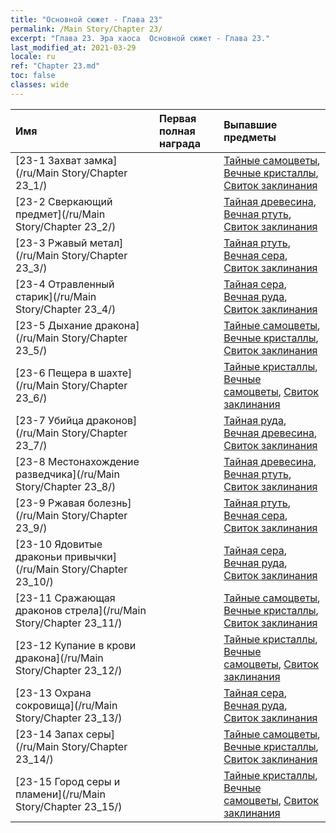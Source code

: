 ```yaml
---
title: "Основной сюжет - Глава 23"
permalink: /Main Story/Chapter 23/
excerpt: "Глава 23. Эра хаоса  Основной сюжет - Глава 23."
last_modified_at: 2021-03-29
locale: ru
ref: "Chapter 23.md"
toc: false
classes: wide
---
```


  | Имя |  Первая полная награда | Выпавшие предметы |
  |:------------|:------------|:------------| 
  | [23-1 Захват замка](/ru/Main Story/Chapter 23_1/) |  | [Тайные самоцветы](/ru/Items/mat_79/), [Вечные кристаллы](/ru/Items/mat_73/), [Свиток заклинания](/ru/Items/con_694/) |
  | [23-2 Сверкающий предмет](/ru/Main Story/Chapter 23_2/) |  | [Тайная древесина](/ru/Items/mat_76/), [Вечная ртуть](/ru/Items/mat_70/), [Свиток заклинания](/ru/Items/con_694/) |
  | [23-3 Ржавый метал](/ru/Main Story/Chapter 23_3/) |  | [Тайная ртуть](/ru/Items/mat_77/), [Вечная сера](/ru/Items/mat_71/), [Свиток заклинания](/ru/Items/con_694/) |
  | [23-4 Отравленный старик](/ru/Main Story/Chapter 23_4/) |  | [Тайная сера](/ru/Items/mat_78/), [Вечная руда](/ru/Items/mat_68/), [Свиток заклинания](/ru/Items/con_694/) |
  | [23-5 Дыхание дракона](/ru/Main Story/Chapter 23_5/) |  | [Тайные самоцветы](/ru/Items/mat_79/), [Вечные кристаллы](/ru/Items/mat_73/), [Свиток заклинания](/ru/Items/con_694/) |
  | [23-6 Пещера в шахте](/ru/Main Story/Chapter 23_6/) |  | [Тайные кристаллы](/ru/Items/mat_80/), [Вечные самоцветы](/ru/Items/mat_72/), [Свиток заклинания](/ru/Items/con_694/) |
  | [23-7 Убийца драконов](/ru/Main Story/Chapter 23_7/) |  | [Тайная руда](/ru/Items/mat_75/), [Вечная древесина](/ru/Items/mat_69/), [Свиток заклинания](/ru/Items/con_694/) |
  | [23-8 Местонахождение разведчика](/ru/Main Story/Chapter 23_8/) |  | [Тайная древесина](/ru/Items/mat_76/), [Вечная ртуть](/ru/Items/mat_70/), [Свиток заклинания](/ru/Items/con_694/) |
  | [23-9 Ржавая болезнь](/ru/Main Story/Chapter 23_9/) |  | [Тайная ртуть](/ru/Items/mat_77/), [Вечная сера](/ru/Items/mat_71/), [Свиток заклинания](/ru/Items/con_694/) |
  | [23-10 Ядовитые драконьи привычки](/ru/Main Story/Chapter 23_10/) |  | [Тайная сера](/ru/Items/mat_78/), [Вечная руда](/ru/Items/mat_68/), [Свиток заклинания](/ru/Items/con_694/) |
  | [23-11 Сражающая драконов стрела](/ru/Main Story/Chapter 23_11/) |  | [Тайные самоцветы](/ru/Items/mat_79/), [Вечные кристаллы](/ru/Items/mat_73/), [Свиток заклинания](/ru/Items/con_694/) |
  | [23-12 Купание в крови дракона](/ru/Main Story/Chapter 23_12/) |  | [Тайные кристаллы](/ru/Items/mat_80/), [Вечные самоцветы](/ru/Items/mat_72/), [Свиток заклинания](/ru/Items/con_694/) |
  | [23-13 Охрана сокровища](/ru/Main Story/Chapter 23_13/) |  | [Тайная сера](/ru/Items/mat_78/), [Вечная руда](/ru/Items/mat_68/), [Свиток заклинания](/ru/Items/con_694/) |
  | [23-14 Запах серы](/ru/Main Story/Chapter 23_14/) |  | [Тайные самоцветы](/ru/Items/mat_79/), [Вечные кристаллы](/ru/Items/mat_73/), [Свиток заклинания](/ru/Items/con_694/) |
  | [23-15 Город серы и пламени](/ru/Main Story/Chapter 23_15/) |  | [Тайные кристаллы](/ru/Items/mat_80/), [Вечные самоцветы](/ru/Items/mat_72/), [Свиток заклинания](/ru/Items/con_694/) |
